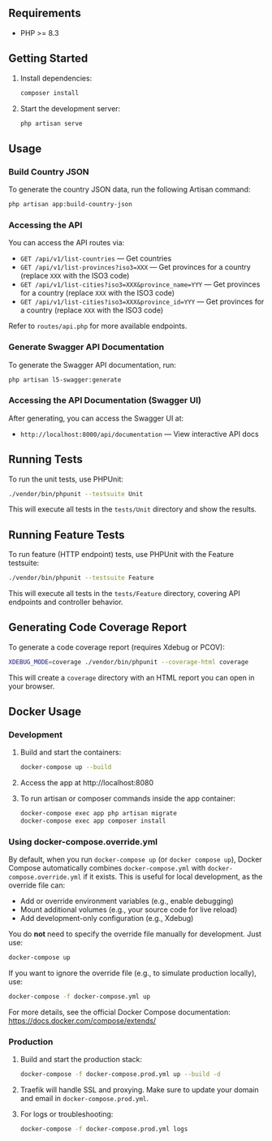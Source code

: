 ## Requirements

- PHP >= 8.3

## Getting Started

1. Install dependencies:

   ```bash
   composer install
   ```

2. Start the development server:

   ```bash
   php artisan serve
   ```

## Usage

### Build Country JSON

To generate the country JSON data, run the following Artisan command:

```bash
php artisan app:build-country-json
```

### Accessing the API

You can access the API routes via:

-   `GET /api/v1/list-countries` — Get countries
-   `GET /api/v1/list-provinces?iso3=XXX` — Get provinces for a country (replace `XXX` with the ISO3 code)
-   `GET /api/v1/list-cities?iso3=XXX&province_name=YYY` — Get provinces for a country (replace `XXX` with the ISO3 code)
-   `GET /api/v1/list-cities?iso3=XXX&province_id=YYY` — Get provinces for a country (replace `XXX` with the ISO3 code)

Refer to `routes/api.php` for more available endpoints.

### Generate Swagger API Documentation

To generate the Swagger API documentation, run:

```bash
php artisan l5-swagger:generate
```

### Accessing the API Documentation (Swagger UI)

After generating, you can access the Swagger UI at:

-   `http://localhost:8000/api/documentation` — View interactive API docs

## Running Tests

To run the unit tests, use PHPUnit:

```bash
./vendor/bin/phpunit --testsuite Unit
```

This will execute all tests in the `tests/Unit` directory and show the results.

## Running Feature Tests

To run feature (HTTP endpoint) tests, use PHPUnit with the Feature testsuite:

```bash
./vendor/bin/phpunit --testsuite Feature
```

This will execute all tests in the `tests/Feature` directory, covering API endpoints and controller behavior.

## Generating Code Coverage Report

To generate a code coverage report (requires Xdebug or PCOV):

```bash
XDEBUG_MODE=coverage ./vendor/bin/phpunit --coverage-html coverage
```

This will create a `coverage` directory with an HTML report you can open in your browser.

## Docker Usage

### Development

1. Build and start the containers:

   ```bash
   docker-compose up --build
   ```

2. Access the app at http://localhost:8080

3. To run artisan or composer commands inside the app container:

   ```bash
   docker-compose exec app php artisan migrate
   docker-compose exec app composer install
   ```

### Using docker-compose.override.yml

By default, when you run `docker-compose up` (or `docker compose up`), Docker Compose automatically combines `docker-compose.yml` with `docker-compose.override.yml` if it exists. This is useful for local development, as the override file can:

- Add or override environment variables (e.g., enable debugging)
- Mount additional volumes (e.g., your source code for live reload)
- Add development-only configuration (e.g., Xdebug)

You do **not** need to specify the override file manually for development. Just use:

```bash
docker-compose up
```

If you want to ignore the override file (e.g., to simulate production locally), use:

```bash
docker-compose -f docker-compose.yml up
```

For more details, see the official Docker Compose documentation: https://docs.docker.com/compose/extends/

### Production

1. Build and start the production stack:

   ```bash
   docker-compose -f docker-compose.prod.yml up --build -d
   ```

2. Traefik will handle SSL and proxying. Make sure to update your domain and email in `docker-compose.prod.yml`.

3. For logs or troubleshooting:

   ```bash
   docker-compose -f docker-compose.prod.yml logs
   ```
